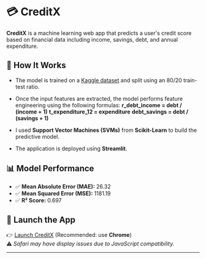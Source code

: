 # 💳 CreditX

**CreditX** is a machine learning web app that predicts a user's credit score based on financial data including income, savings, debt, and annual expenditure.

## 🚀 How It Works

- The model is trained on a [Kaggle dataset]([https://www.kaggle.com/](https://www.kaggle.com/datasets/conorsully1/credit-score)) and split using an 80/20 train-test ratio.
- Once the input features are extracted, the model performs feature engineering using the following formulas:
      **r_debt_income = debt / (income + 1)**
      **t_expenditure_12 = expenditure**
      **debt_savings = debt / (savings + 1)**

- I used **Support Vector Machines (SVMs)** from **Scikit-Learn** to build the predictive model.
- The application is deployed using **Streamlit**.

## 📊 Model Performance

- ✅ **Mean Absolute Error (MAE):** 26.32  
- ✅ **Mean Squared Error (MSE):** 1181.19  
- ✅ **R² Score:** 0.697

## 🔗 Launch the App

👉 [Launch CreditX](https://creditx-nyywptbpkg9gkmtym5qeam.streamlit.app/) (Recommended: use **Chrome**)  
⚠️ *Safari may have display issues due to JavaScript compatibility.*

---

